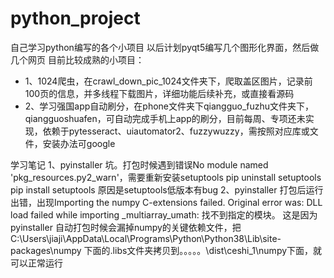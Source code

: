 # python_project
自己学习python编写的各个小项目
以后计划pyqt5编写几个图形化界面，然后做几个网页
目前比较成熟的小项目：
- 1、1024爬虫，在crawl_down_pic_1024文件夹下，爬取盖区图片，记录前100页的信息，并多线程下载图片，详细功能后续补充，或直接看源码
- 2、学习强国app自动刷分，在phone文件夹下qiangguo_fuzhu文件夹下，qiangguoshuafen，可自动完成手机上app的刷分，目前每周、专项还未实现，依赖于pytesseract、uiautomator2、fuzzywuzzy，需按照对应库或文件，安装办法可google

学习笔记
1、pyinstaller 坑。打包时候遇到错误No module named 'pkg_resources.py2_warn'，需要重新安装setuptools
pip uninstall setuptools
pip install setuptools
原因是setuptools低版本有bug
2、pyinstaller 打包后运行出错，出现Importing the numpy C-extensions failed.
Original error was: DLL load failed while importing _multiarray_umath: 找不到指定的模块。
这是因为pyinstaller 自动打包时候会漏掉numpy的关键依赖文件，把
C:\Users\jiaji\AppData\Local\Programs\Python\Python38\Lib\site-packages\numpy
下面的.libs文件夹拷贝到。。。。。\dist\ceshi_1\numpy下面，就可以正常运行